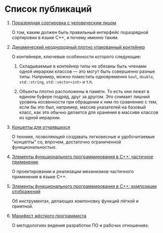 Список публикаций
=================

1.  [Поразрядная сортировка с человеческим лицом](radix-sort-with-human-face/radix-sort-with-human-face.md)

    О том, каким должен быть правильный интерфейс поразрядной сортировки в языке C++, и почему именно таким.

2.  [Динамический неоднородный плотно упакованный контейнер](dynamic-tuple/dynamic-tuple.md)

    О контейнере, ключевые особенности которого следующие:

    1.  Складываемые в контейнер типы не обязаны быть членами одной иерархии классов — это могут быть совершенно разные типы. Например, можно поместить одновременно `bool`, `double`, `std::string`, `std::vector<int>` и т.п.

    2.  Объекты плотно расположены в памяти. То есть они лежат в едином буфере подряд, друг за другом. Это снимает лишний уровень косвенности при обращении к ним по сравнению с тем, если бы это был, например, массив указателей на базовый класс, как это обычно делается для хранения в массиве классов из одной иерархии.

3.  [Концепты для отчаявшихся](concepts-for-despaired/concepts-for-despaired.md)

    О технике, позволяющей создавать легковесные и удобочитаемые "концепты" со, впрочем, достаточно ограниченной функциональностью.

4.  [Элементы функционального программирования в C++: частичное применение](eofp-partial-application/eofp-partial-application.md)

    О проектировании и реализации механизмов частичного применения в языке C++.

5.  [Элементы функционального программирования в C++: композиции отображений](eofp-compositions/eofp-compositions.md)

    Об инструментах, делающих компоновку функций лёгкой и приятной.

6.  [Манифест жёсткого программиста](solid-manifesto/solid-manifesto.md)

    О методологиях ведения разработки ПО и рабочих отношениях.
